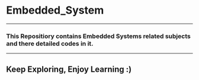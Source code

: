 # Embedded_System

---

### This Repositiory contains Embedded Systems related subjects and there detailed codes in it.

---
 ## Keep Exploring, Enjoy Learning :)